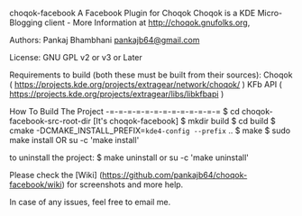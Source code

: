 choqok-facebook
A Facebook Plugin for Choqok
Choqok is a KDE Micro-Blogging client - More Information at http://choqok.gnufolks.org,

Authors:
    Pankaj Bhambhani <pankajb64@gmail.com>

License:
    GNU GPL v2 or v3 or Later

Requirements to build (both these must be built from their sources):
     Choqok ( https://projects.kde.org/projects/extragear/network/choqok/ )
     KFb API ( https://projects.kde.org/projects/extragear/libs/libkfbapi )

How To Build The Project
-=-=-=-=-=-=-=-=-=-=-=-=-=
$ cd choqok-facebook-src-root-dir [It's choqok-facebook]
$ mkdir build
$ cd build
$ cmake -DCMAKE_INSTALL_PREFIX=`kde4-config --prefix` ..
$ make
$ sudo make install OR su -c 'make install'

to uninstall the project:
$ make uninstall or su -c 'make uninstall'

Please check the [Wiki] (https://github.com/pankajb64/choqok-facebook/wiki) for screenshots and more help.

In case of any issues, feel free to email me.
